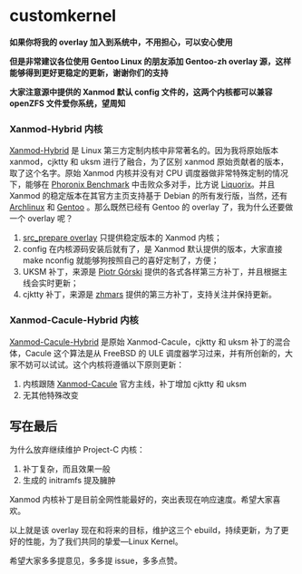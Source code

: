 # customkernel

**如果你将我的 overlay 加入到系统中，不用担心，可以安心使用**

**但是非常建议各位使用 Gentoo Linux 的朋友添加 Gentoo-zh overlay 源，这样能够得到更好更稳定的更新，谢谢你们的支持**

**大家注意源中提供的 Xanmod 默认 config 文件的，这两个内核都可以兼容 openZFS 文件爱你系统，望周知**

### Xanmod-Hybrid 内核

[Xanmod-Hybrid](https://xanmod.org/) 是 Linux 第三方定制内核中非常著名的。因为我将原始版本 xanmod，cjktty 和 uksm 进行了融合，为了区别 xanmod 原始贡献者的版本，取了这个名字。原始 Xanmod 内核并没有对 CPU 调度器做非常特殊定制的情况下，能够在 [Phoronix Benchmark](https://www.phoronix.com/scan.php?page=article&item=xanmod-2020-kernel&num=3) 中击败众多对手，比方说 [Liquorix](https://liquorix.net/)。并且 Xanmod 的稳定版本在其官方主页支持基于 Debian 的所有发行版，当然，还有 [Archlinux](https://aur.archlinux.org/packages/linux-xanmod/) 和 [Gentoo](https://gitlab.com/src_prepare/src_prepare-overlay/-/tree/master/sys-kernel/xanmod-sources) 。那么既然已经有 Gentoo 的 overlay 了，我为什么还要做一个 overlay 呢？

1. [src_prepare overlay](https://gitlab.com/src_prepare/src_prepare-overlay) 只提供稳定版本的 Xanmod 内核；
2. config 在内核源码安装后就有了，是 Xanmod 默认提供的版本，大家直接 make nconfig 就能够狗按照自己的喜好定制了，方便；
3. UKSM 补丁，来源是 [Piotr Górski](https://gitlab.com/sirlucjan/kernel-patches/-/tree/master) 提供的各式各样第三方补丁，并且根据主线会实时更新；
4. cjktty 补丁，来源是 [zhmars](https://github.com/zhmars/cjktty-patches) 提供的第三方补丁，支持关注并保持更新。

### Xanmod-Cacule-Hybrid 内核

[Xanmod-Cacule-Hybrid](https://github.com/hamadmarri/cacule-cpu-scheduler) 是原始 Xanmod-Cacule，cjktty 和 uksm 补丁的混合体，Cacule 这个算法是从 FreeBSD 的 ULE 调度器学习过来，并有所创新的，大家不妨可以试试。这个内核将遵循以下原则更新：

1. 内核跟随 [Xanmod-Cacule](https://github.com/xanmod/linux/tree/5.12-cacule) 官方主线，补丁增加 cjktty 和 uksm
2. 无其他特殊改变

## 写在最后

为什么放弃继续维护 Project-C 内核：

1. 补丁复杂，而且效果一般
2. 生成的 initramfs 提及臃肿

Xanmod 内核补丁是目前全网性能最好的，突出表现在响应速度。希望大家喜欢。

以上就是该 overlay 现在和将来的目标，维护这三个 ebuild，持续更新，为了更好的性能，为了我们共同的挚爱—Linux Kernel。

希望大家多多提意见，多多提 issue，多多点赞。
